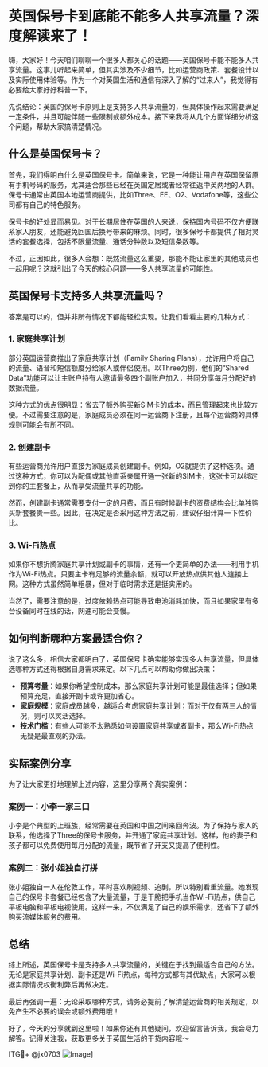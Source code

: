 # 英国保号卡到底能不能多人共享流量？深度解读来了！

嗨，大家好！今天咱们聊聊一个很多人都关心的话题——英国保号卡能不能多人共享流量。这事儿听起来简单，但其实涉及不少细节，比如运营商政策、套餐设计以及实际使用体验等。作为一个对英国生活和通信有深入了解的“过来人”，我觉得有必要给大家好好科普一下。

先说结论：英国的保号卡原则上是支持多人共享流量的，但具体操作起来需要满足一定条件，并且可能伴随一些限制或额外成本。接下来我将从几个方面详细分析这个问题，帮助大家搞清楚情况。

## 什么是英国保号卡？

首先，我们得明白什么是英国保号卡。简单来说，它是一种能让用户在英国保留原有手机号码的服务，尤其适合那些已经在英国定居或者经常往返中英两地的人群。保号卡通常由英国本地运营商提供，比如Three、EE、O2、Vodafone等，这些公司都有自己的特色服务。

保号卡的好处显而易见。对于长期居住在英国的人来说，保持国内号码不仅方便联系家人朋友，还能避免回国后换号带来的麻烦。同时，很多保号卡都提供了相对灵活的套餐选择，包括不限量流量、通话分钟数以及短信条数等。

不过，正因如此，很多人会想：既然流量这么重要，那能不能让家里的其他成员也一起用呢？这就引出了今天的核心问题——多人共享流量的可能性。

## 英国保号卡支持多人共享流量吗？

答案是可以的，但并非所有情况下都能轻松实现。让我们看看主要的几种方式：

### 1. **家庭共享计划**
部分英国运营商推出了家庭共享计划（Family Sharing Plans），允许用户将自己的流量、语音和短信额度分给家人或伴侣使用。以Three为例，他们的“Shared Data”功能可以让主账户持有人邀请最多四个副账户加入，共同分享每月分配好的数据流量。

这种方式的优点很明显：省去了额外购买新SIM卡的成本，而且管理起来也比较方便。不过需要注意的是，家庭成员必须在同一运营商下注册，且每个运营商的具体规则可能会有所不同。

### 2. **创建副卡**
有些运营商允许用户直接为家庭成员创建副卡。例如，O2就提供了这种选项。通过这种方式，你可以为配偶或其他直系亲属开通一张新的SIM卡，这张卡可以绑定到你的主套餐上，从而享受流量共享的功能。

然而，创建副卡通常需要支付一定的月费，而且有时候副卡的资费结构会比单独购买新套餐贵一些。因此，在决定是否采用这种方法之前，建议仔细计算一下性价比。

### 3. **Wi-Fi热点**
如果你不想折腾家庭共享计划或副卡的事情，还有一个更简单的办法——利用手机作为Wi-Fi热点。只要主卡有足够的流量余额，就可以开放热点供其他人连接上网。这种方式虽然简单粗暴，但对于临时需求还是挺实用的。

当然了，需要注意的是，过度依赖热点可能导致电池消耗加快，而且如果家里有多台设备同时在线的话，网速可能会变慢。

## 如何判断哪种方案最适合你？

说了这么多，相信大家都明白了，英国保号卡确实能够实现多人共享流量，但具体选哪种方式还得根据自身需求来定。以下几点可以帮助你做出决策：

- **预算考量**：如果你希望控制成本，那么家庭共享计划可能是最佳选择；但如果预算充足，直接开副卡或许更加省心。
- **家庭规模**：家庭成员越多，越适合考虑家庭共享计划；而对于仅有两三人的情况，则可以灵活选择。
- **技术门槛**：有些人可能不太熟悉如何设置家庭共享或者副卡，那么Wi-Fi热点无疑是最直观的办法。

## 实际案例分享

为了让大家更好地理解上述内容，这里分享两个真实案例：

### 案例一：小李一家三口
小李是个典型的上班族，经常需要在英国和中国之间来回奔波。为了保持与家人的联系，他选择了Three的保号卡服务，并开通了家庭共享计划。这样，他的妻子和孩子都可以免费使用每月分配的流量，既节省了开支又提高了便利性。

### 案例二：张小姐独自打拼
张小姐独自一人在伦敦工作，平时喜欢刷视频、追剧，所以特别看重流量。她发现自己的保号卡套餐已经包含了大量流量，于是干脆把手机当作Wi-Fi热点，供自己平板电脑和平板电视使用。这样一来，不仅满足了自己的娱乐需求，还省下了额外购买流媒体服务的费用。

## 总结

综上所述，英国保号卡是支持多人共享流量的，关键在于找到最适合自己的方法。无论是家庭共享计划、副卡还是Wi-Fi热点，每种方式都有其优缺点，大家可以根据实际情况权衡利弊后再做决定。

最后再强调一遍：无论采取哪种方式，请务必提前了解清楚运营商的相关规定，以免产生不必要的误会或额外费用哦！

好了，今天的分享就到这里啦！如果你还有其他疑问，欢迎留言告诉我，我会尽力解答。记得关注我，获取更多关于英国生活的干货内容哦～

[TG💪+ @jx0703 ![Image](https://github.com/user-attachments/assets/dbca1d08-cadb-493c-b0ec-ad6f7a83f270)]
